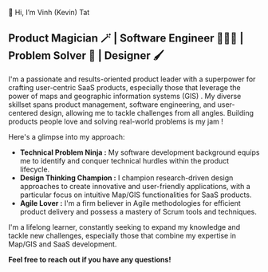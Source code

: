 👋 Hi, I’m Vinh (Kevin) Tat

##  **Product Magician 🪄 | Software Engineer 👨🏻‍💻 | Problem Solver 🧩 | Designer 🖌️**

I'm a passionate and results-oriented product leader with a superpower for crafting user-centric SaaS products, especially those that leverage the power of maps and geographic information systems (GIS) ️. My diverse skillset spans product management, software engineering, and user-centered design, allowing me to tackle challenges from all angles. Building products people love and solving real-world problems is my jam  ! 

Here's a glimpse into my approach:

* **Technical Problem Ninja :**  My software development background equips me to identify and conquer technical hurdles within the product lifecycle. 
* **Design Thinking Champion :** I champion research-driven design approaches to create innovative and user-friendly applications, with a particular focus on intuitive Map/GIS functionalities for SaaS products.
* **Agile Lover :** I'm a firm believer in Agile methodologies for efficient product delivery and possess a mastery of Scrum tools and techniques. 

I'm a lifelong learner, constantly seeking to expand my knowledge and tackle new challenges, especially those that combine my expertise in Map/GIS and SaaS development. 

**Feel free to reach out if you have any questions!** 

